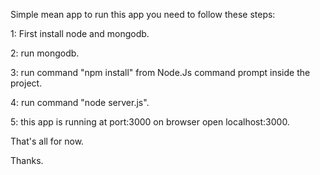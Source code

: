 Simple mean app to run this app you need to follow these steps:

1: First install node and mongodb.

2: run mongodb.

3: run command "npm install" from Node.Js command prompt inside the project.

4: run command "node server.js".

5: this app is running at port:3000 on browser open localhost:3000.


That's all for now.

Thanks.